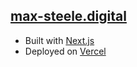 ## [max-steele.digital](https://max-steele.digital/)

- Built with [Next.js](https://nextjs.org)
- Deployed on [Vercel](https://vercel.com/)
